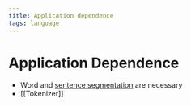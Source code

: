 ```yaml
---
title: Application dependence
tags: language
---
```


# Application Dependence
- Word and [sentence segmentation](Sentence%20Segmentation.md) are necessary
- [[Tokenizer]]


































































